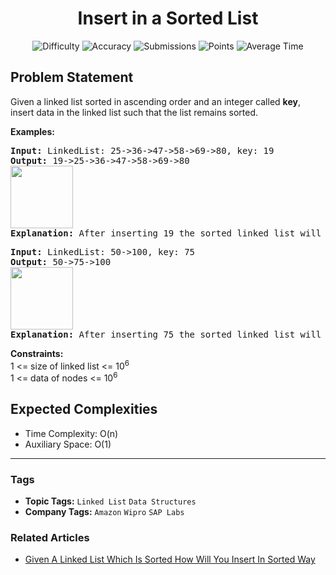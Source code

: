 <h1 align="center">Insert in a Sorted List</h1>

<p align="center">
  <img alt="Difficulty" title="Difficulty" src="https://custom-icon-badges.demolab.com/badge/Difficulty: Easy-1F222E?style=for-the-badge&logoColor=white&logo=fire"/>
  <img alt="Accuracy" title="Accuracy" src="https://custom-icon-badges.demolab.com/badge/Accuracy: 31.37%25-1F222E?style=for-the-badge&logoColor=white&logo=target"/>
  <img alt="Submissions" title="Submissions" src="https://custom-icon-badges.demolab.com/badge/Submissions: 140K+-1F222E?style=for-the-badge&logoColor=white&logo=repo"/>
  <img alt="Points" title="Points" src="https://custom-icon-badges.demolab.com/badge/Points: 2-1F222E?style=for-the-badge&logoColor=white&logo=award"/>
  <img alt="Average Time" title="Average Time" src="https://custom-icon-badges.demolab.com/badge/Average%20Time: 20m-1F222E?style=for-the-badge&logoColor=white&logo=clock"/>
</p>

## Problem Statement

Given a linked list sorted in ascending order and an integer called <b>key</b>, insert data in the linked list such that the list remains sorted.

<b>Examples:</b>

<pre><b>Input: </b>LinkedList: 25->36->47->58->69->80, key: 19
<b>Output: </b>19->25->36->47->58->69->80<br><img src="https://media.geeksforgeeks.org/img-practice/prod/addEditProblem/700540/Web/Other/blobid0_1723796672.png" alt="" title="" height="100"/><br><b>Explanation: </b>After inserting 19 the sorted linked list will look like the one in the output.</pre>

<pre><b>Input: </b>LinkedList: 50->100, key: 75
<b>Output: </b>50->75->100<br><img src="https://media.geeksforgeeks.org/img-practice/prod/addEditProblem/700540/Web/Other/blobid1_1723796680.png" alt="" title="" height="100"/><br><b>Explanation: </b>After inserting 75 the sorted linked list will look like the one in the output.</pre>

<b>Constraints:</b><br>1 <= size of linked list <= 10<sup>6</sup><br>1 <= data of nodes <= 10<sup>6</sup>

## Expected Complexities
- Time Complexity: O(n)
- Auxiliary Space: O(1)

<hr>

### Tags
- **Topic Tags:** `Linked List` `Data Structures`
- **Company Tags:** `Amazon` `Wipro` `SAP Labs`

### Related Articles
- [Given A Linked List Which Is Sorted How Will You Insert In Sorted Way](https://www.geeksforgeeks.org/given-a-linked-list-which-is-sorted-how-will-you-insert-in-sorted-way/)
